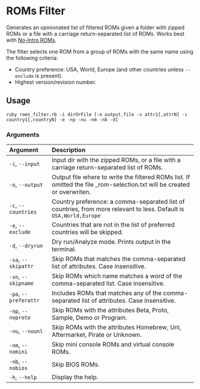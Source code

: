 # ROMs Filter

Generates an opinionated list of filtered ROMs given a folder with zipped ROMs or a file with a carriage return-separated list of ROMs.
Works best with [No-Intro ROMs](https://no-intro.org/).

The filter selects one ROM from a group of ROMs with the same name using the following criteria:
- Country preference: USA, World, Europe (and other countries unless `--exclude` is present).
- Highest version/revision number.

## Usage
`ruby roms_filter.rb -i dirOrFile [-o output.file -s attr1[,attrN] -c country1[,countryN] -e -np -nu -nm -nb -d]`

### Arguments

| Argument              | Description |
|:----------------------|:------------|
| `-i`, `--input`       | Input dir with the zipped ROMs, or a file with a carriage return-separated list of ROMs. |
| `-o`, `--output`      | Output file where to write the filtered ROMs list. If omitted the file _rom-selection.txt will be created or overwriten. |
| `-c`, `--countries`   | Country preference: a comma-separated list of countries, from more relevant to less. Default is `USA,World,Europe` |
| `-e`, `--exclude`     | Countries that are not in the list of preferred countries will be skipped. |
| `-d`, `--dryrun`      | Dry run/Analyze mode. Prints output in the terminal. |
| `-sa`, `--skipattr`   | Skip ROMs that matches the comma-separated list of attributes. Case insensitive. |
| `-sn`, `--skipname`   | Skip ROMs which name matches a word of the comma-separated list. Case insensitive. |
| `-pa`, `--preferattr` | Includes ROMs that matches any of the comma-separated list of attributes. Case insensitive. |
| `-np`, `--noproto`    | Skip ROMs with the attributes Beta, Proto, Sample, Demo or Program. |
| `-nu`, `--nounl`      | Skip ROMs with the attributes Homebrew, Unl, Aftermarket, Pirate or Unknown. |
| `-nm`, `--nomini`     | Skip mini console ROMs and virtual console ROMs. |
| `-nb`, `--nobios`     | Skip BIOS ROMs. |
| `-h`, `--help`        | Display the help. |
